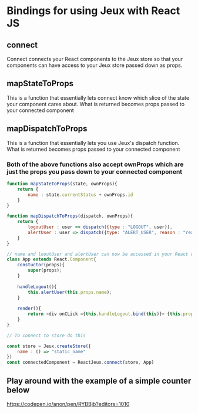 # Bindings for using Jeux with React JS

## connect

Connect connects your React components to the Jeux store so that your components can have access to your Jeux
store passed down as props.

## mapStateToProps

This is a function that essentially lets connect know which slice of the state your component cares about. What is returned becomes
props passed to your connected component


## mapDispatchToProps

This is a function that essentially lets you use Jeux's dispatch function. What is returned becomes
props passed to your connected component

### Both of the above functions also accept ownProps which are just the props you pass down to your connected component

```javascript
function mapStateToProps(state, ownProps){
    return {
        name : state.currentStatus + ownProps.id
    }
}


```

```javascript
function mapDispatchToProps(dispatch, ownProps){
    return {
        logoutUser : user => dispatch({type : "LOGOUT", user}),
        alertUser : user => dispatch({type: "ALERT_USER", reason : "reason....", user})
    }
}

```

```javascript
// name and looutUser and alertUser can now be accessed in your React component as a prop
class App extends React.Component{
    constuctor(props){
        super(props);
    }
    
    handleLogout(){
        this.alertUser(this.props.name);
    }
    
    render(){
        return <div onCLick ={this.handleLogout.bind(this)}> {this.props.name}</div>
    }
}

// To connect to store do this

const store = Jeux.createStore({
    name : () => "static_name"
})
const connectedComponent = ReactJeux.connect(store, App)

```

## Play around with the example of a simple counter below

https://codepen.io/anon/pen/RYBBjb?editors=1010
